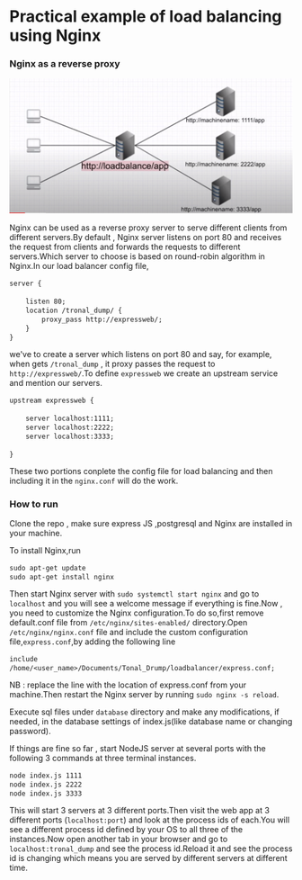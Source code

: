 # Practical example of load balancing using Nginx
### Nginx as a reverse proxy

![](lb.png)

Nginx can be used as a reverse proxy server to serve different clients from different servers.By default , Nginx server listens on port 80 and receives the request from clients and forwards the requests to different servers.Which server to choose is based on round-robin algorithm in Nginx.In our load balancer config file,
```
server {

    listen 80;
    location /tronal_dump/ {
        proxy_pass http://expressweb/;
    }
}
```

we've to create a server which listens on port 80 and say, for example, when gets `/tronal_dump` , it proxy passes the request to `http://expressweb/`.To define `expressweb` we create an upstream service and mention our servers.
```
upstream expressweb {

    server localhost:1111;
    server localhost:2222;
    server localhost:3333;

}
```
These two portions conplete the config file for load balancing and then including it in the `nginx.conf` will do the work.
 
### How to run
Clone the repo , make sure express JS ,postgresql and Nginx are installed in your machine.

To install Nginx,run
```
sudo apt-get update
sudo apt-get install nginx
```
Then start Nginx server with `sudo systemctl start nginx` and go to `localhost` and you will see a welcome message if everything is fine.Now , you need to customize the Nginx configuration.To do so,first remove default.conf file from `/etc/nginx/sites-enabled/` directory.Open `/etc/nginx/nginx.conf` file and include the custom configuration file,`express.conf`,by adding the following line
```
include /home/<user_name>/Documents/Tonal_Drump/loadbalancer/express.conf;
```
NB : replace the line with the location of express.conf from your machine.Then restart the Nginx server by running `sudo nginx -s reload`.

Execute sql files under `database` directory and make any modifications, if needed, in the database settings of index.js(like database name or changing password).

If things are fine so far , start NodeJS server at several ports with the following 3 commands at three terminal instances.

```
node index.js 1111
node index.js 2222
node index.js 3333
```
This will start 3 servers at 3 different ports.Then visit the web app at 3 different ports (`localhost:port`) and look at the process ids of each.You will see a different process id defined by your OS to all three of the instances.Now open another tab in your browser and go to `localhost:tronal_dump` and see the process id.Reload it and see the process id is changing which means you are served by different servers at different time.


